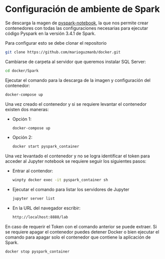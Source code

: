 # Configuración de ambiente de Spark
Se descarga la magen de [pyspark-notebook](https://hub.docker.com/r/jupyter/pyspark-notebook/), la que nos permite crear contenedores con todas las configuraciones necesarias para ejecutar código Pyspark en la versión 3.4.1 de Spark.

Para configurar esto se debe clonar el repositorio

```bash
git clone https://github.com/marioguzmanb/docker.git
```

Cambiarse de carpeta al servidor que queremos instalar SQL Server:

```bash
cd docker/Spark
```

Ejecutar el comando para la descarga de la imagen y configuración del contenedor:

```bash
docker-compose up
```

Una vez creado el contenedor y si se requiere levantar el contenedor existen dos maneras:
- Opción 1:
    
    ```bash
    docker-compose up
    ```

- Opción 2:
    
    ```bash
    docker start pyspark_container
    ```

Una vez levantado el contenedor y no se logra identificar el token para acceder al Jupyter notebook se requiere seguir los siguientes pasos:
- Entrar al contendor:
    ```bash
    winpty docker exec -it pyspark_container sh
    ```
- Ejecutar el comando para listar los servidores de Jupyter
    ```bash
    jupyter server list
    ```
- En la URL del navegador escribir:
    ```bash
    http://localhost:8888/lab
    ```
En caso de requerir el Token con el comando anterior se puede extraer. Si se requiere apagar el contenedor puedes detener Docker o bien ejecutar el comando para apagar solo el contenedor que contiene la aplicación de Spark.
```bash
docker stop pyspark_container
```